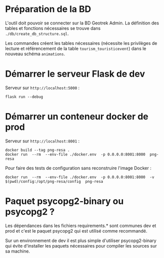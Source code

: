 # Préparation de la BD

L'outil doit pouvoir se connecter sur la BD Geotrek Admin. La définition des tables et fonctions nécessaires se trouve
dans `./db/create_db_structure.sql`.

Les commandes créent les tables nécessaires (nécessite les privilèges de lecture et référencement de la table
`tourism_touristicevent`) dans le nouveau schéma `animations`.

# Démarrer le serveur Flask de dev

Serveur sur `http://localhost:5000` :

```
flask run --debug
```

# Démarrer un conteneur docker de prod

Serveur sur `http://localhost:8001` :

```shell
docker build --tag png-resa .
docker run  --rm  --env-file ./docker.env  -p 0.0.0.0:8001:8000  png-resa  
```

Pour faire des tests de configuration sans reconstruire l'image Docker :

```shell
docker run  --rm  --env-file ./docker.env  -p 0.0.0.0:8001:8000  -v $(pwd)/config:/opt/png-resa/config  png-resa
```

# Paquet psycopg2-binary ou psycopg2 ?

Les dépendances dans les fichiers requirements.* sont communes dev et prod et c'est le paquet psycopg2 qui est utilisé
comme recommandé.

Sur un environnement de dev il est plus simple d'utiliser psycopg2-binary qui évite d'installer les paquets nécessaires
pour compiler les sources sur sa machine.
